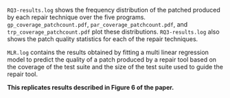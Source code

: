 `RQ3-results.log` shows the frequency distribution of the patched produced by each repair technique over the five programs. 
`gp_coverage_patchcount.pdf`, `par_coverage_patchcount.pdf`, and `trp_coverage_patchcount.pdf` plot these distributions. 
`RQ3-results.log` also shows the patch quality statistics for each of the repair techniques. 

`MLR.log` contains the results obtained by fitting a multi linear regression model to predict the quality 
of a patch produced by a repair tool based on the coverage of the test suite and the size of the test suite 
used to guide the repair tool. 

**This replicates results described in Figure 6 of the paper.**
